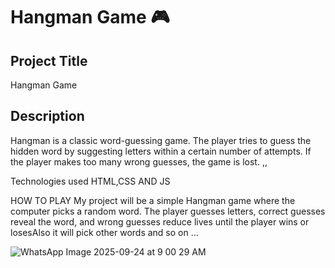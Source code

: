 # Hangman Game 🎮

## Project Title
Hangman Game

## Description
Hangman is a classic word-guessing game. The player tries to guess the hidden word by suggesting letters within a certain number of attempts. If the player makes too many wrong guesses, the game is lost. ,,

Technologies used 
HTML,CSS AND JS


HOW TO PLAY
My project will be a simple Hangman game where the computer picks a random word. The player guesses letters, correct guesses reveal the word, and wrong guesses reduce lives until the player wins or losesAlso it will pick other words and so on ...

![WhatsApp Image 2025-09-24 at 9 00 29 AM](https://github.com/user-attachments/assets/0b899b44-9b8e-474a-b88a-48cdc3c65074)






